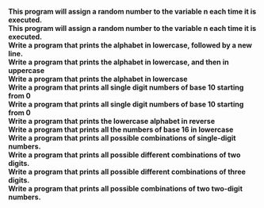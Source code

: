 **This program will assign a random number to the variable n each time it is executed.**<br>
**This program will assign a random number to the variable n each time it is executed.**<br>
**Write a program that prints the alphabet in lowercase, followed by a new line.**<br>
**Write a program that prints the alphabet in lowercase, and then in uppercase**<br>
**Write a program that prints the alphabet in lowercase**<br>
**Write a program that prints all single digit numbers of base 10 starting from 0**<br>
**Write a program that prints all single digit numbers of base 10 starting from 0**<br>
**Write a program that prints the lowercase alphabet in reverse**<br>
**Write a program that prints all the numbers of base 16 in lowercase**<br>
**Write a program that prints all possible combinations of single-digit numbers.**<br>
**Write a program that prints all possible different combinations of two digits.**<br>
**Write a program that prints all possible different combinations of three digits.**<br>
**Write a program that prints all possible combinations of two two-digit numbers.**<br>
